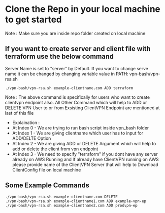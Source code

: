 # Clone the Repo in your local machine to get started
Note : Make sure you are inside repo folder created on local machine

## If you want to create server and client file with terraform use the below command
Server Name is set to "server" by Default. If you want to change serve name it can be changed by changing variable value in PATH: vpn-bash/vpn-rsa.sh
```
./vpn-bash/vpn-rsa.sh example-clientname.com ADD terraform
```
Note : The above command is specifically for users who want to create clientvpn endpoint also. All Other Command which will help to ADD or DELETE VPN User to or from Exsisting ClientVPN Endpoint are mentioned at last of this file
- Explaination : 
 - At Index 0 - We are trying to run bash script inside vpn_bash folder
 - At Index 1 - We are giving clientname which user has to input for ADD/DELTE Option
 - At Index 2 - We are giving ADD or DELETE Argument which will help to add or delete the client from vpn endpoint
 - At Index 3 - We need to specify "terraform" if you dont have any server already on AWS Running and If already have ClientVPN running on AWS                             please provide name of the ClientVPN Server that will help to Download ClientConfig file on local machine
## Some Example Commands
```
./vpn-bash/vpn-rsa.sh example-clientname.com DELETE
./vpn-bash/vpn-rsa.sh example-clientname1.com ADD example-vpn-ep
./vpn-bash/vpn-rsa.sh example-clientname2.com ADD prodvpn-ep
```
